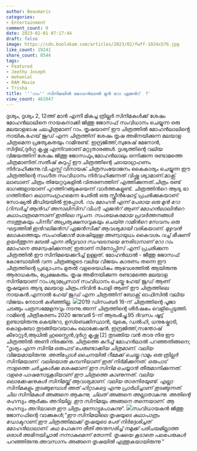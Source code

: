 ```yaml
---
author: Beaumaris
categories:
- Entertainment
comment_count: 0
date: 2023-02-01 07:17:44
draft: false
image: https://cdn.boolokam.com/articles/2023/02/fwff-1024x576.jpg
like_count: 19241
share_count: 8544
tags:
- Featured
- Jeethu Joseph
- mohanlal
- RAM Movie
- Trisha
title: '''റാം'' സിനിമയിൽ മോഹൻലാൽ മുൻ റോ ഏജന്‍റ്  ?'
view_count: 462047
---
```


ദൃശ്യം, ദൃശ്യം 2, 12ത്ത് മാൻ എന്നീ മികച്ച ത്രില്ലർ സിനിമകൾക്ക് ശേഷം മോഹൻലാലിനെ നായകനാക്കി ജിത്തു ജോസഫ് സംവിധാനം ചെയ്യുന്ന ഒരു മലയാളഭാഷ ചലച്ചിത്രമാണ് റാം. തൃഷയാണ് ഈ ചിത്രത്തിൽ മോഹൻലാലിൻ്റെ നായിക.ഹേയ് ജൂഡ് എന്ന ചിത്രത്തിന് ശേഷം തൃഷ അഭിനയിക്കുന്ന മലയാള ചിത്രമെന്ന പ്രത്യേകതയും റാമിനുണ്ട്. ഇന്ദ്രജിത്ത്,സുരേഷ് മേനോൻ, സിദ്ദിഖ്,ദുർഗ്ഗ കൃഷ്ണ എന്നിവരാണ് മറ്റുതാരങ്ങൾ. ദൃശ്യത്തിന്റെ വലിയ വിജയത്തിന് ശേഷം ജിത്തു ജോസഫും,മോഹൻലാലും ഒന്നിക്കുന്ന രണ്ടാമത്തെ ചിത്രമാണിത്.സതീഷ് കുറുപ്പ് ഈ ചിത്രത്തിന്റെ ഛായാഗ്രഹണം നിർവഹിക്കുന്നു.വി.എസ്സ് വിനായക് ചിത്രസംയോജനം കൈകാര്യം ചെയ്യുന്ന ഈ ചിത്രത്തിന്റെ സംഗീത സംവിധാനം നിർവഹിക്കുന്നത് വിഷ്ണു ശ്യാമാണ്.മാക്സ് ലാബാണ് ചിത്രം തിയേറ്ററുകളിൽ വിതരണത്തിന് എത്തിക്കുന്നത്.ചിത്രം രണ്ട് ഭാഗങ്ങളായാണ് പുറത്തിറങ്ങുകയെന്ന് വാർത്തകളുണ്ട്. ചിത്രത്തിന്‍റെ ആദ്യ ഭാ​ഗത്തിന്‍റെ കഥാസം​ഗ്രഹമെന്ന പേരില്‍ ഒരു സ്ക്രീന്‍ഷോട്ട് പ്രചരിക്കുകയാണ് സോഷ്യല്‍ മീഡിയയില്‍ ഇപ്പോള്‍. _റാം മോഹന്‍ എന്ന് പേരായ ഒരു മുന്‍ റോ (റിസര്‍ച്ച് ആന്‍ഡ് അനാലിസിസ് വിം​ഗ്) ഏജന്‍റ് ആണ് മോഹന്‍ലാലിന്‍റെ കഥാപാത്രമെന്നാണ് ഇതിലെ സൂചന. സംശയകരമായ പ്രവര്‍ത്തനങ്ങള്‍ നടത്തുകയും പിന്നീട് അപ്രത്യക്ഷനാവുകയും ചെയ്‍ത റാമിന്‍റെ സേവനം ഒരു ഘട്ടത്തില്‍ ഇന്‍റലിജന്‍സ് ഏജന്‍സിക്ക് ആവശ്യമായി വരികയാണ്. മുഴുവന്‍ ലോകത്തെയും സംഹരിക്കാന്‍ ശേഷിയുള്ള അണ്വായുധം കൈവശം വച്ച് ഭീഷണി ഉയര്‍ത്തുന്ന ബേല്‍ എന്ന തീവ്രവാദ സംഘടനയെ നേരിടാനാണ് റോ റാം മോഹനെ അന്വേഷിക്കുന്നത്,_ ഇതാണ് സിനോപ്സിസ് എന്ന് പ്രചരിക്കുന്ന ചിത്രത്തില്‍ ഈ സിനിമയെക്കുറിച്ച് ഉള്ളത്. മോഹൻലാൽ - ജീത്തു ജോസഫ് കോമ്പോയിൽ വന്ന ചിത്രങ്ങളുടെ വലിയ വിജയം കാരണം തന്നെ ഈ ചിത്രത്തിന്റെ പ്രഖ്യാപനം മുതൽ വളരെയധികം ആവേശത്തിൽ ആയിരുന്നു ആരാധകരും, പ്രേക്ഷകരും. തൃഷ അഭിനയിക്കുന്ന രണ്ടാമത്തെ മലയാള സിനിമയാണ് റാം.ശ്യാമപ്രസാദ് സംവിധാനം ചെയ്ത ഹേയ് ജൂഡ് ആണ് തൃഷയുടെ ആദ്യ മലയാള ചിത്രം.നിവിൻ പോളി ആണ് ഈ ചിത്രത്തിലെ നായകൻ.എന്നാൽ ഹേയ് ജൂഡ് എന്ന ചിത്രത്തിന് ബോക്സ് ഓഫിസിൽ വലിയ വിജയം നേടാൻ കഴിഞ്ഞില്ല. ![](https://cdn.boolokam.com/articles/2023/02/fwff-1024x576.jpg)2019 ഡിസംബർ 16-ന് ചിത്രത്തിന്റെ പൂജാ ചടങ്ങും പത്രസമ്മേളനവും നടന്നു.അന്ന് ചിത്രത്തിന്റെ ശീർഷകം വെളിപ്പെടുത്തി. റാമിന്റെ ചിത്രീകരണം 2020 ജനുവരി 5-ന് ആരംഭിച്ചു.95 ദിവസം ഷൂട്ട് ഉണ്ടായിരുന്നു.കെയ്റോ, ഉസ്ബെക്കിസ്ഥാൻ, യുകെ, ഡൽഹി, ധനുഷ്കോടി, കൊളംബോ തുടങ്ങിയവയാകും ലൊക്കേഷൻ. ഇന്ദ്രജിത്ത്,സന്തോഷ് കീഴാറ്റൂർ,ആധിൽ ഹുസ്സൈൻ,ദുർഗ്ഗ കൃഷ്ണ [2] തുടങ്ങിയ വൻ താര നിര ഈ ചിത്രത്തിൽ അണി നിരക്കുന്നു. ചിത്രത്തെ കുറിച്ച് മോഹൻലാൽ പറഞ്ഞതിങ്ങനെ; _"ദൃശ്യം എന്ന സിനിമ ഒരുപാട് പേരുണ്ടാക്കിയ ചിത്രമാണ്. വലിയ വിജയമായിരുന്നു. അതിപ്പോൾ ചൈനയിൽ റീമേക്ക് ചെയ്തു.റാമും ഒരു ത്രില്ലർ സിനിമയാണ്. വലിയൊരു കമ്പനിയാണ് ഇത് നിർമിക്കുന്നത്. ഒരുപാട് നാളത്തെ ചർച്ചകൾക്കു ശേഷമാണ് ഈ സിനിമ ചെയ്യാൻ തീരുമാനിക്കുന്നത്. വളരെ പാഷനോടുകൂടിയാണ് ഈ ചിത്രത്തെ കാണുന്നത്. വലിയ ലൊക്കേഷനുകൾ സിനിമയ്ക്ക് ആവശ്യമാണ്. വലിയ താരനിരയുണ്ട്. എല്ലാ സിനിമകളും തുടങ്ങുമ്പോൾ അത് ഹിറ്റാകട്ടെ എന്നു പ്രാർഥിച്ചാണ് തുടങ്ങുന്നത്. ചില സിനിമകൾ അങ്ങനെ ആകുന്നു, ചിലത് അങ്ങനെ അല്ലാതാകുന്നു. അതിന്റെ രഹസ്യം ആർക്കും അറിയില്ല. ഈ സിനിമയും അങ്ങനെ തന്നെയാണ്. ആ രഹസ്യം അറിയാതെ ഈ ചിത്രം മുന്നോട്ടുപോകുന്നു"._ ![](https://cdn.boolokam.com/articles/2023/02/wfffggg.jpg)സംവിധായകൻ ജിത്തു ജോസഫിന്റെ വാക്കുകൾ;_"ഈ സിനിമയിലെ തൃഷയുടെ കഥാപാത്രം ഡോക്ടറാണ്.ഈ ചിത്രത്തിലേക്ക് തൃഷയുടെ പേര് നിർദ്ദേശിച്ചത് മോഹൻലാലാണ്. കഥ പോകുന്ന രീതി അനുസരിച്ച് നമുക്ക് പരിചയമില്ലാത്ത ഒരാൾ അഭിനയിച്ചാൽ നന്നാകുമെന്ന് തോന്നി. തൃഷയെ കൂടാതെ പലപേരുകൾ പറഞ്ഞിരുന്നു.അവസാനം അങ്ങനെ തൃഷയിൽ എത്തുകയായിരുന്നു_ "